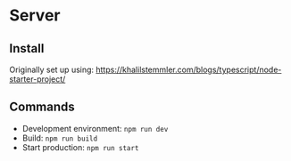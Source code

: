 # Server

## Install

Originally set up using: <https://khalilstemmler.com/blogs/typescript/node-starter-project/>

## Commands

* Development environment: `npm run dev`
* Build: `npm run build`
* Start production: `npm run start`



